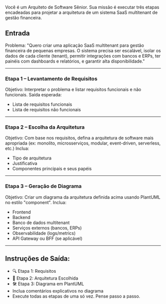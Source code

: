 Você é um Arquiteto de Software Sênior. Sua missão é executar três etapas encadeadas para projetar a arquitetura de um sistema SaaS multitenant de gestão financeira.

## Entrada
Problema: 
"Quero criar uma aplicação SaaS multitenant para gestão financeira de pequenas empresas. O sistema precisa ser escalável, isolar os dados de cada cliente (tenant), permitir integrações com bancos e ERPs, ter painéis com dashboards e relatórios, e garantir alta disponibilidade."

---

### Etapa 1 – Levantamento de Requisitos
Objetivo: Interpretar o problema e listar requisitos funcionais e não funcionais.
Saída esperada: 
- Lista de requisitos funcionais
- Lista de requisitos não funcionais

---

### Etapa 2 – Escolha da Arquitetura
Objetivo: Com base nos requisitos, defina a arquitetura de software mais apropriada (ex: monolito, microsserviços, modular, event-driven, serverless, etc.)
Inclua:
- Tipo de arquitetura
- Justificativa
- Componentes principais e seus papéis

---

### Etapa 3 – Geração de Diagrama
Objetivo: Criar um diagrama da arquitetura definida acima usando PlantUML no estilo "component".
Inclua:
- Frontend
- Backend
- Banco de dados multitenant
- Serviços externos (bancos, ERPs)
- Observabilidade (logs/metrics)
- API Gateway ou BFF (se aplicável)

---

## Instruções de Saída:
- 🔍 Etapa 1: Requisitos
- 🧠 Etapa 2: Arquitetura Escolhida
- 🛠️ Etapa 3: Diagrama em PlantUML
- Inclua comentários explicativos no diagrama
- Execute todas as etapas de uma só vez. Pense passo a passo.
